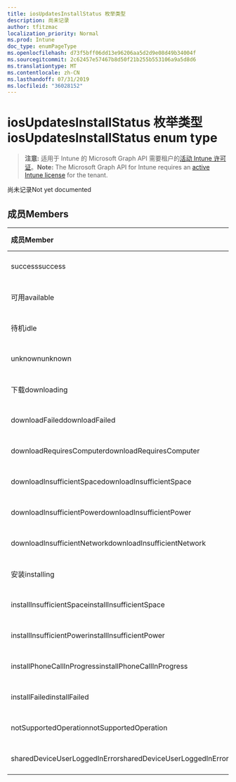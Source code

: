 ```yaml
---
title: iosUpdatesInstallStatus 枚举类型
description: 尚未记录
author: tfitzmac
localization_priority: Normal
ms.prod: Intune
doc_type: enumPageType
ms.openlocfilehash: d73f5bff06dd13e96206aa5d2d9e08d49b34004f
ms.sourcegitcommit: 2c62457e57467b8d50f21b255b553106a9a5d8d6
ms.translationtype: MT
ms.contentlocale: zh-CN
ms.lasthandoff: 07/31/2019
ms.locfileid: "36028152"
---
```

# <a name="iosupdatesinstallstatus-enum-type"></a><span data-ttu-id="77915-103">iosUpdatesInstallStatus 枚举类型</span><span class="sxs-lookup"><span data-stu-id="77915-103">iosUpdatesInstallStatus enum type</span></span>

> <span data-ttu-id="77915-104">**注意:** 适用于 Intune 的 Microsoft Graph API 需要租户的[活动 Intune 许可证](https://go.microsoft.com/fwlink/?linkid=839381)。</span><span class="sxs-lookup"><span data-stu-id="77915-104">**Note:** The Microsoft Graph API for Intune requires an [active Intune license](https://go.microsoft.com/fwlink/?linkid=839381) for the tenant.</span></span>

<span data-ttu-id="77915-105">尚未记录</span><span class="sxs-lookup"><span data-stu-id="77915-105">Not yet documented</span></span>

## <a name="members"></a><span data-ttu-id="77915-106">成员</span><span class="sxs-lookup"><span data-stu-id="77915-106">Members</span></span>
|<span data-ttu-id="77915-107">成员</span><span class="sxs-lookup"><span data-stu-id="77915-107">Member</span></span>|<span data-ttu-id="77915-108">值</span><span class="sxs-lookup"><span data-stu-id="77915-108">Value</span></span>|<span data-ttu-id="77915-109">说明</span><span class="sxs-lookup"><span data-stu-id="77915-109">Description</span></span>|
|:---|:---|:---|
|<span data-ttu-id="77915-110">success</span><span class="sxs-lookup"><span data-stu-id="77915-110">success</span></span>|<span data-ttu-id="77915-111">0</span><span class="sxs-lookup"><span data-stu-id="77915-111">0</span></span>|<span data-ttu-id="77915-112">尚未记录</span><span class="sxs-lookup"><span data-stu-id="77915-112">Not yet documented</span></span>|
|<span data-ttu-id="77915-113">可用</span><span class="sxs-lookup"><span data-stu-id="77915-113">available</span></span>|<span data-ttu-id="77915-114">1</span><span class="sxs-lookup"><span data-stu-id="77915-114">1</span></span>|<span data-ttu-id="77915-115">尚未记录</span><span class="sxs-lookup"><span data-stu-id="77915-115">Not yet documented</span></span>|
|<span data-ttu-id="77915-116">待机</span><span class="sxs-lookup"><span data-stu-id="77915-116">idle</span></span>|<span data-ttu-id="77915-117">双面</span><span class="sxs-lookup"><span data-stu-id="77915-117">2</span></span>|<span data-ttu-id="77915-118">尚未记录</span><span class="sxs-lookup"><span data-stu-id="77915-118">Not yet documented</span></span>|
|<span data-ttu-id="77915-119">unknown</span><span class="sxs-lookup"><span data-stu-id="77915-119">unknown</span></span>|<span data-ttu-id="77915-120">第三章</span><span class="sxs-lookup"><span data-stu-id="77915-120">3</span></span>|<span data-ttu-id="77915-121">尚未记录</span><span class="sxs-lookup"><span data-stu-id="77915-121">Not yet documented</span></span>|
|<span data-ttu-id="77915-122">下载</span><span class="sxs-lookup"><span data-stu-id="77915-122">downloading</span></span>|<span data-ttu-id="77915-123">-2016330712</span><span class="sxs-lookup"><span data-stu-id="77915-123">-2016330712</span></span>|<span data-ttu-id="77915-124">尚未记录</span><span class="sxs-lookup"><span data-stu-id="77915-124">Not yet documented</span></span>|
|<span data-ttu-id="77915-125">downloadFailed</span><span class="sxs-lookup"><span data-stu-id="77915-125">downloadFailed</span></span>|<span data-ttu-id="77915-126">-2016330711</span><span class="sxs-lookup"><span data-stu-id="77915-126">-2016330711</span></span>|<span data-ttu-id="77915-127">尚未记录</span><span class="sxs-lookup"><span data-stu-id="77915-127">Not yet documented</span></span>|
|<span data-ttu-id="77915-128">downloadRequiresComputer</span><span class="sxs-lookup"><span data-stu-id="77915-128">downloadRequiresComputer</span></span>|<span data-ttu-id="77915-129">-2016330710</span><span class="sxs-lookup"><span data-stu-id="77915-129">-2016330710</span></span>|<span data-ttu-id="77915-130">尚未记录</span><span class="sxs-lookup"><span data-stu-id="77915-130">Not yet documented</span></span>|
|<span data-ttu-id="77915-131">downloadInsufficientSpace</span><span class="sxs-lookup"><span data-stu-id="77915-131">downloadInsufficientSpace</span></span>|<span data-ttu-id="77915-132">-2016330709</span><span class="sxs-lookup"><span data-stu-id="77915-132">-2016330709</span></span>|<span data-ttu-id="77915-133">尚未记录</span><span class="sxs-lookup"><span data-stu-id="77915-133">Not yet documented</span></span>|
|<span data-ttu-id="77915-134">downloadInsufficientPower</span><span class="sxs-lookup"><span data-stu-id="77915-134">downloadInsufficientPower</span></span>|<span data-ttu-id="77915-135">-2016330708</span><span class="sxs-lookup"><span data-stu-id="77915-135">-2016330708</span></span>|<span data-ttu-id="77915-136">尚未记录</span><span class="sxs-lookup"><span data-stu-id="77915-136">Not yet documented</span></span>|
|<span data-ttu-id="77915-137">downloadInsufficientNetwork</span><span class="sxs-lookup"><span data-stu-id="77915-137">downloadInsufficientNetwork</span></span>|<span data-ttu-id="77915-138">-2016330707</span><span class="sxs-lookup"><span data-stu-id="77915-138">-2016330707</span></span>|<span data-ttu-id="77915-139">尚未记录</span><span class="sxs-lookup"><span data-stu-id="77915-139">Not yet documented</span></span>|
|<span data-ttu-id="77915-140">安装</span><span class="sxs-lookup"><span data-stu-id="77915-140">installing</span></span>|<span data-ttu-id="77915-141">-2016330706</span><span class="sxs-lookup"><span data-stu-id="77915-141">-2016330706</span></span>|<span data-ttu-id="77915-142">尚未记录</span><span class="sxs-lookup"><span data-stu-id="77915-142">Not yet documented</span></span>|
|<span data-ttu-id="77915-143">installInsufficientSpace</span><span class="sxs-lookup"><span data-stu-id="77915-143">installInsufficientSpace</span></span>|<span data-ttu-id="77915-144">-2016330705</span><span class="sxs-lookup"><span data-stu-id="77915-144">-2016330705</span></span>|<span data-ttu-id="77915-145">尚未记录</span><span class="sxs-lookup"><span data-stu-id="77915-145">Not yet documented</span></span>|
|<span data-ttu-id="77915-146">installInsufficientPower</span><span class="sxs-lookup"><span data-stu-id="77915-146">installInsufficientPower</span></span>|<span data-ttu-id="77915-147">-2016330704</span><span class="sxs-lookup"><span data-stu-id="77915-147">-2016330704</span></span>|<span data-ttu-id="77915-148">尚未记录</span><span class="sxs-lookup"><span data-stu-id="77915-148">Not yet documented</span></span>|
|<span data-ttu-id="77915-149">installPhoneCallInProgress</span><span class="sxs-lookup"><span data-stu-id="77915-149">installPhoneCallInProgress</span></span>|<span data-ttu-id="77915-150">-2016330703</span><span class="sxs-lookup"><span data-stu-id="77915-150">-2016330703</span></span>|<span data-ttu-id="77915-151">尚未记录</span><span class="sxs-lookup"><span data-stu-id="77915-151">Not yet documented</span></span>|
|<span data-ttu-id="77915-152">installFailed</span><span class="sxs-lookup"><span data-stu-id="77915-152">installFailed</span></span>|<span data-ttu-id="77915-153">-2016330702</span><span class="sxs-lookup"><span data-stu-id="77915-153">-2016330702</span></span>|<span data-ttu-id="77915-154">尚未记录</span><span class="sxs-lookup"><span data-stu-id="77915-154">Not yet documented</span></span>|
|<span data-ttu-id="77915-155">notSupportedOperation</span><span class="sxs-lookup"><span data-stu-id="77915-155">notSupportedOperation</span></span>|<span data-ttu-id="77915-156">-2016330701</span><span class="sxs-lookup"><span data-stu-id="77915-156">-2016330701</span></span>|<span data-ttu-id="77915-157">尚未记录</span><span class="sxs-lookup"><span data-stu-id="77915-157">Not yet documented</span></span>|
|<span data-ttu-id="77915-158">sharedDeviceUserLoggedInError</span><span class="sxs-lookup"><span data-stu-id="77915-158">sharedDeviceUserLoggedInError</span></span>|<span data-ttu-id="77915-159">-2016330699</span><span class="sxs-lookup"><span data-stu-id="77915-159">-2016330699</span></span>|<span data-ttu-id="77915-160">尚未记录</span><span class="sxs-lookup"><span data-stu-id="77915-160">Not yet documented</span></span>|



